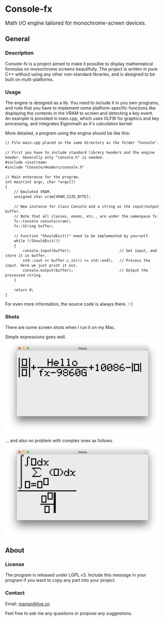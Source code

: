 # Console-fx
<big> Math I/O engine tailored for monochrome-screen devices. </big>

## General

### Description
Console-fx is a project aimed to make it possible to display mathematical formulas on monochrome screens beautifully. The
project is written in pure C++ without using any other non-standard libraries, and is designed to be built on multi-platforms.

### Usage
The engine is designed as a lib. You need to include it in you own programs, and note that you have to implement some
platform-specific functions like displaying the contents in the VRAM to screen and detecting a key event. An example
is provided in main.cpp, which uses GLFW for graphics and key processing, and integrates Eigenmath as it's calculation kernel.

More detailed, a program using the engine should be like this:
```
// File main.cpp placed in the same directory as the folder "Console".

// First you have to include standard library headers and the engine header. Generally only "console.h" is needed.
#include <iostream>
#include "Console/Headers/console.h"

// Main enterance for the program.
int main(int argc, char *argv[])
{
    // Emulated VRAM.
    unsigned char vram[VRAM_SIZE_BYTE];

    // New instance for class Console and a string as the input/output buffer.
    // Note that all classes, enums, etc., are under the namespace fx.
    fx::Console console(vram);
    fx::String buffer;
    
    // Function "ShouldExit()" need to be implemented by yourself.
    while (!ShouldExit())
    {
        console.input(buffer);                      // Get input, and store it in buffer.
        std::cout << buffer.c_str() << std::endl;   // Process the input. Here we just print it out.
        console.output(buffer);                     // Output the processed string.
    }
    
    return 0;
}

```

For even more information, the source code is always there. :-)

### Shots
There are some screen shots when I run it on my Mac.

Simple expressions goes well.
![01](Shots/01.png)

... and also no problem with complex ones as follows.
![02](Shots/02.png)

## About

### License
The program is released under LGPL v3. Include this message in your program if you want to copy any part into your project.

### Contact
Email: mango@live.cn

Feel free to ask me any questions or propose any suggestions.

